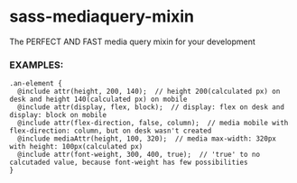 # sass-mediaquery-mixin
The PERFECT AND FAST media query mixin for your development



### EXAMPLES:

```
.an-element {
  @include attr(height, 200, 140);  // height 200(calculated px) on desk and height 140(calculated px) on mobile
  @include attr(display, flex, block);  // display: flex on desk and display: block on mobile
  @include attr(flex-direction, false, column);  // media mobile with flex-direction: column, but on desk wasn't created
  @include mediaAttr(height, 100, 320);  // media max-width: 320px with height: 100px(calculated px)
  @include attr(font-weight, 300, 400, true);  // 'true' to no calcutaded value, because font-weight has few possibilities
}
```